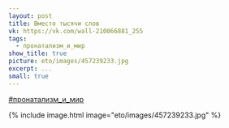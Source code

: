 ```yaml
---
layout: post
title: Вместо тысячи слов
vk: https://vk.com/wall-210066881_255
tags:
  - пронатализм_и_мир
show_title: true
picture: eto/images/457239233.jpg
excerpt: ...
small: true
---
```

[#пронатализм_и_мир](poisk.html#пронатализм_и_мир)

{% include image.html image="eto/images/457239233.jpg" %}